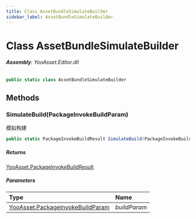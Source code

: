 ```yaml
---
title: Class AssetBundleSimulateBuilder
sidebar_label: AssetBundleSimulateBuilder
---
```

# Class AssetBundleSimulateBuilder


###### **Assembly**: YooAsset.Editor.dll

```csharp title="Declaration"
public static class AssetBundleSimulateBuilder
```
## Methods
### SimulateBuild(PackageInvokeBuildParam)
模拟构建

```csharp title="Declaration"
public static PackageInvokeBuildResult SimulateBuild(PackageInvokeBuildParam buildParam)
```

##### Returns

[YooAsset.PackageInvokeBuildResult](../YooAsset/PackageInvokeBuildResult.md)

##### Parameters

| Type | Name |
|:--- |:--- |
| [YooAsset.PackageInvokeBuildParam](../YooAsset/PackageInvokeBuildParam.md) | *buildParam* |

